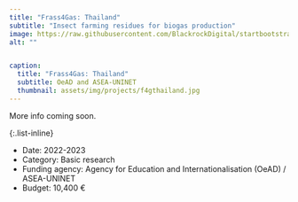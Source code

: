 ```yaml
---
title: "Frass4Gas: Thailand"
subtitle: "Insect farming residues for biogas production"
image: https://raw.githubusercontent.com/BlackrockDigital/startbootstrap-agency/master/src/assets/img/portfolio/01-full.jpg
alt: ""


caption:
  title: "Frass4Gas: Thailand"
  subtitle: OeAD and ASEA-UNINET
  thumbnail: assets/img/projects/f4gthailand.jpg
---
```


More info coming soon. 

{:.list-inline}

- Date: 2022-2023
- Category: Basic research
- Funding agency: Agency for Education and Internationalisation (OeAD) / ASEA-UNINET
- Budget: 10,400 €
